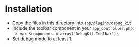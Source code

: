 # Installation
* Copy the files in this directory into `app/plugins/debug_kit`
* Include the toolbar component in your `app_controller.php`:
   * `var $components = array('DebugKit.Toolbar');`
* Set debug mode to at least 1.